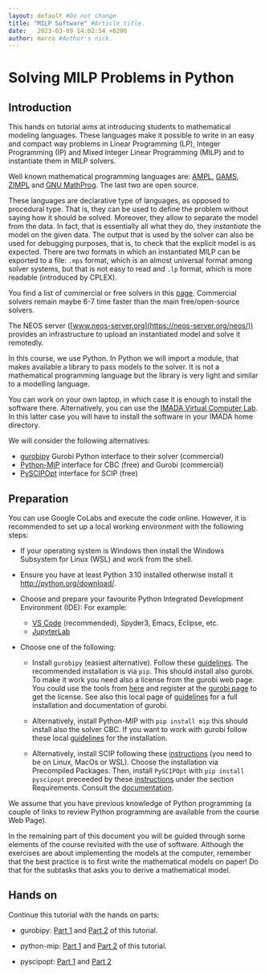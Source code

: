 ```yaml
---
layout: default #Do not change.
title: "MILP Software" #Article title.
date:   2023-03-09 14:02:54 +0200
author: marco #Author's nick.
---
```



# Solving MILP Problems in Python

## Introduction

This hands on tutorial aims at introducing students to mathematical
modeling languages. These languages make it possible to write in an easy
and compact way problems in Linear Programming (LP), Integer Programming
(IP) and Mixed Integer Linear Programming (MILP) and to instantiate them
in MILP solvers.

Well known mathematical programming languages are:
[AMPL](http://www.ampl.com/), [GAMS](http://www.gams.com/),
[ZIMPL](http://zimpl.zib.de/) and
[GNU MathProg](http://www.gnu.org/software/glpk/). The last two are open
source.

These languages are declarative type of languages, as opposed to
procedural type. That is, they can be used to define the problem without
saying how it should be solved. Moreover, they allow to separate the
model from the data. In fact, that is essentially all what they do, they
*instantiate* the model on the given data. The output that is used by
the solver can also be used for debugging purposes, that is, to check
that the explicit model is as expected. There are two formats in which
an instantiated MILP can be exported to a file: `.mps` format, which is
an almost universal format among solver systems, but that is not easy to
read and `.lp` format, which is more readable (introduced by CPLEX).

You find a list of commercial or free solvers in this
[page](https://imada.sdu.dk/u/march/Blog/optimization/software/2023/02/12/optsoft.html). Commercial
solvers remain maybe 6-7 time faster than the main free/open-source
solvers.

The NEOS server ([www.neos-server.org](https://neos-server.org/neos/)) provides an
infrastructure to upload an instantiated model and solve it remotedly.

In this course, we use Python. In Python we will import a module, that
makes available a library to pass models to the solver. It is not a
mathematical programming language but the library is very light and
similar to a modelling language.

You can work on your own laptop, in which case it is enough to install
the software there. Alternatively, you can use the
[IMADA Virtual Computer Lab](https://imada.sdu.dk/u/jlandersen/imada/it/complab.html#imada-comp-lab). In
this latter case you will have to install the software in your IMADA
home directory.

We will consider the following alternatives:

- [gurobipy](https://support.gurobi.com)
  Gurobi Python interface to their solver (commercial)
- [Python-MIP](https://github.com/coin-or/python-mip) interface for CBC (free) and Gurobi (commercial)
- [PySCIPOpt](https://github.com/scipopt/PySCIPOpt) interface for SCIP (free)




## Preparation

You can use Google CoLabs and execute the code online. However, it is recommended to set up a local working environment
with the following steps:

- If your operating system is Windows then install the Windows Subsystem
  for Linux (WSL) and work from the shell.

- Ensure you have at least Python 3.10 installed otherwise install it
  <http://python.org/download/>.
   
- Choose and prepare your favourite Python Integrated Development Environment (IDE): For example:
  - [VS Code](https://code.visualstudio.com/docs/python/python-tutorial) (recommended), Spyder3, Emacs, Eclipse, etc. 
  - [JupyterLab](https://blog.jupyter.org/jupyterlab-is-ready-for-users-5a6f039b8906)
    <!-- If you are on Windows you may consider [PyScripter IDE](http://www.gurobi.com/documentation/current/quickstart_windows/installing_a_python_ide.html).-->

- Choose one of the following:

  - Install `gurobipy` (easiest alternative). Follow these
    [guidelines](https://support.gurobi.com/hc/en-us/articles/360044290292-How-do-I-install-Gurobi-for-Python-). The
    recommended installation is via `pip`.  This should install also
    gurobi. To make it work you need also a license from the gurobi web
    page. You could use the tools from
    [here](https://support.gurobi.com/hc/en-us/articles/360059842732)
    and register at the [gurobi page](https://www.gurobi.com) to get
    the license. See also this local page of [guidelines](../gurobi/)
    for a full installation and documentation of gurobi.

  - Alternatively, install Python-MIP with `pip install mip` this should install also
    the solver CBC. If you want to work with gurobi follow these local
    [guidelines](../gurobi.html) for the installation.

  - Alternatively, install SCIP following these
    [instructions](https://github.com/scipopt/PySCIPOpt/blob/master/INSTALL.md) (you need
    to be on Linux, MacOs or WSL). Choose the installation via Precompiled
    Packages.  Then, install `PySCIPOpt` with `pip install pyscipopt`
    preceeded by these
    [instructions](https://www.scipopt.org/index.php#download) under the
    section Requirements. Consult the
    [documentation](https://scipopt.github.io/PySCIPOpt/docs/html/).

We assume that you have previous knowledge of Python programming (a
couple of links to review Python programming are available from the
course Web Page).

In the remaining part of this document you will be guided through some
elements of the course revisited with the use of software. Although the
exercises are about implementing the models at the computer, remember
that the best practice is to first write the mathematical models on
paper! Do that for the subtasks that asks you to derive a mathematical
model.


## Hands on

Continue this tutorial with the hands on parts:

- gurobipy:
  [Part 1](https://github.com/DM871/dm871.github.io/blob/main/notebooks/lab_gurobi_1.ipynb)
  and
  [Part 2](https://github.com/DM871/dm871.github.io/blob/main/notebooks/lab_gurobi_2.ipynb)
  of this tutorial.

- python-mip:  [Part 1](https://github.com/DM871/dm871.github.io/blob/main/notebooks/lab_mip_1.ipynb)
  and
  [Part 2](https://github.com/DM871/dm871.github.io/blob/main/notebooks/lab_mip_2.ipynb)
  of this tutorial.

- pyscipopt: [Part 1](https://github.com/DM871/dm871.github.io/blob/main/notebooks/lab_scip_1.ipynb) and [Part 2](https://github.com/DM871/dm871.github.io/blob/main/notebooks/lab_scip_2.ipynb)
